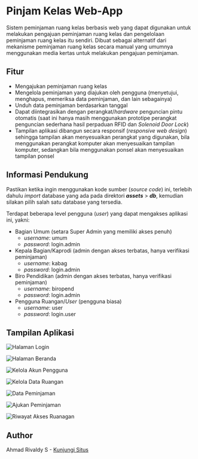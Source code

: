 # Pinjam Kelas Web-App

Sistem peminjaman ruang kelas berbasis web yang dapat digunakan untuk melakukan pengajuan peminjaman ruang kelas dan pengelolaan peminjaman ruang kelas itu sendiri. Dibuat sebagai alternatif dari mekanisme peminjaman ruang kelas secara manual yang umumnya menggunakan media kertas untuk melakukan pengajuan peminjaman.


## Fitur

* Mengajukan peminjaman ruang kelas
* Mengelola peminjaman yang diajukan oleh pengguna (menyetujui, menghapus, memeriksa data peminjaman, dan lain sebagainya)
* Unduh data peminjaman berdasarkan tanggal
* Dapat diintegrasikan dengan perangkat/*hardware* penguncian pintu otomatis (saat ini hanya masih menggunakan prototipe perangkat penguncian sederhana hasil perpaduan RFID dan *Solenoid Door Lock*)
* Tampilan aplikasi dibangun secara responsif (*responsive web design*) sehingga tampilan akan menyesuaikan perangkat yang digunakan, bila menggunakan perangkat komputer akan menyesuaikan tampilan komputer, sedangkan bila menggunakan ponsel akan menyesuaikan tampilan ponsel


## Informasi Pendukung

Pastikan ketika ingin menggunakan kode sumber (*source code*) ini, terlebih dahulu *import* database yang ada pada direktori ***assets*** > ***db***,
kemudian silakan pilih salah satu database yang tersedia.

Terdapat beberapa level pengguna (*user*) yang dapat mengakses aplikasi ini, yakni:
* Bagian Umum (setara Super Admin yang memiliki akses penuh)
  - *username*: umum
  - *password*: login.admin
* Kepala Bagian/Kaprodi (admin dengan akses terbatas, hanya verifikasi peminjaman)
  - *username*: kabag
  - *password*: login.admin
* Biro Pendidikan (admin dengan akses terbatas, hanya verifikasi peminjaman)
  - *username*: biropend
  - *password*: login.admin
* Pengguna Ruangan/*User* (pengguna biasa)
  - *username*: user
  - *password*: login.user


## Tampilan Aplikasi

![Halaman Login](https://user-images.githubusercontent.com/76983038/104809591-0a01fe80-5821-11eb-9234-b142322e1b07.PNG)

![Halaman Beranda](https://user-images.githubusercontent.com/76983038/104809861-ffe0ff80-5822-11eb-9f66-6fd0d4f1614d.PNG)

![Kelola Akun Pengguna](https://user-images.githubusercontent.com/76983038/104810321-500d9100-5826-11eb-8ae4-62c783f36177.PNG)

![Kelola Data Ruangan](https://user-images.githubusercontent.com/76983038/104810359-92cf6900-5826-11eb-9935-b2fb17ec7038.PNG)

![Data Peminjaman](https://user-images.githubusercontent.com/76983038/104810381-b4305500-5826-11eb-977e-ea2e0360bc36.PNG)

![Ajukan Peminjaman](https://user-images.githubusercontent.com/76983038/104810395-cb6f4280-5826-11eb-9f22-f6549d021a3a.PNG)

![Riwayat Akses Ruanagan](https://user-images.githubusercontent.com/76983038/104810407-e2159980-5826-11eb-9d2d-37a2f0010292.PNG)


## Author

Ahmad Rivaldy S - [Kunjungi Situs](https://rivaldy.net)
